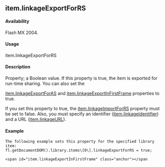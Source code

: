 ## item.linkageExportForRS

#### Availability

Flash MX 2004.

#### Usage

item.linkageExportForRS

#### Description

Property; a Boolean value. If this property is true, the item is exported for run-time sharing. You can also set the
>
[item.linkageExportForAS](#_bookmark669) and [item.linkageExportInFirstFrame](#item.linkageExportInFirstFrame) properties to true.
>
If you set this property to true, the [item.linkageImportForRS](#_bookmark673) property must be set to false. Also, you must specify an identifier ([item.linkageIdentifier](#_bookmark672)) and a URL ([item.linkageURL](#_bookmark674)).

#### Example

```
The following example sets this property for the specified library item:
fl.getDocumentDOM().library.items\[0\].linkageExportForRS = true;

<span id="item.linkageExportInFirstFrame" class="anchor"></span
```